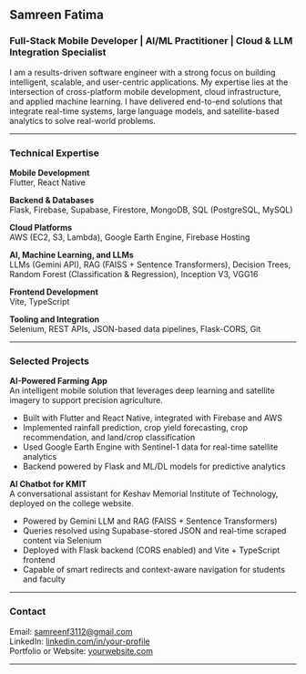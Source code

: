 ## Samreen Fatima

### Full-Stack Mobile Developer | AI/ML Practitioner | Cloud & LLM Integration Specialist

I am a results-driven software engineer with a strong focus on building intelligent, scalable, and user-centric applications. My expertise lies at the intersection of cross-platform mobile development, cloud infrastructure, and applied machine learning. I have delivered end-to-end solutions that integrate real-time systems, large language models, and satellite-based analytics to solve real-world problems.

---

### Technical Expertise

**Mobile Development**  
Flutter, React Native

**Backend & Databases**  
Flask, Firebase, Supabase, Firestore, MongoDB, SQL (PostgreSQL, MySQL)

**Cloud Platforms**  
AWS (EC2, S3, Lambda), Google Earth Engine, Firebase Hosting

**AI, Machine Learning, and LLMs**  
LLMs (Gemini API), RAG (FAISS + Sentence Transformers), Decision Trees, Random Forest (Classification & Regression), Inception V3, VGG16

**Frontend Development**  
Vite, TypeScript

**Tooling and Integration**  
Selenium, REST APIs, JSON-based data pipelines, Flask-CORS, Git

---

### Selected Projects

**AI-Powered Farming App**  
An intelligent mobile solution that leverages deep learning and satellite imagery to support precision agriculture.  
- Built with Flutter and React Native, integrated with Firebase and AWS  
- Implemented rainfall prediction, crop yield forecasting, crop recommendation, and land/crop classification  
- Used Google Earth Engine with Sentinel-1 data for real-time satellite analytics  
- Backend powered by Flask and ML/DL models for predictive analytics

**AI Chatbot for KMIT**  
A conversational assistant for Keshav Memorial Institute of Technology, deployed on the college website.  
- Powered by Gemini LLM and RAG (FAISS + Sentence Transformers)  
- Queries resolved using Supabase-stored JSON and real-time scraped content via Selenium  
- Deployed with Flask backend (CORS enabled) and Vite + TypeScript frontend  
- Capable of smart redirects and context-aware navigation for students and faculty

---

### Contact

Email: [samreenf3112@gmail.com](mailto:samreenf3112@gmail.com)  
LinkedIn: [linkedin.com/in/your-profile](https://linkedin.com/in/your-profile)  
Portfolio or Website: [yourwebsite.com](https://yourwebsite.com)

---

<!-- Optional GitHub Stats (uncomment if needed)
![Samreen's GitHub Stats](https://github-readme-stats.vercel.app/api?username=samreen-ui&show_icons=true&theme=default)
![Top Languages](https://github-readme-stats.vercel.app/api/top-langs/?username=samreen-ui&layout=compact)
-->
